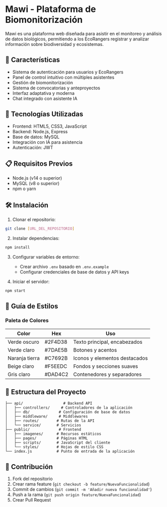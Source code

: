 # Mawi - Plataforma de Biomonitorización

Mawi es una plataforma web diseñada para asistir en el monitoreo y análisis de datos biológicos, permitiendo a los EcoRangers registrar y analizar información sobre biodiversidad y ecosistemas.

## 🌟 Características

- Sistema de autenticación para usuarios y EcoRangers
- Panel de control intuitivo con múltiples asistentes
- Gestión de biomonitorización
- Sistema de convocatorias y anteproyectos
- Interfaz adaptativa y moderna
- Chat integrado con asistente IA

## 🚀 Tecnologías Utilizadas

- Frontend: HTML5, CSS3, JavaScript
- Backend: Node.js, Express
- Base de datos: MySQL
- Integración con IA para asistencia
- Autenticación: JWT

## 📋 Requisitos Previos

- Node.js (v14 o superior)
- MySQL (v8 o superior)
- npm o yarn

## 🛠️ Instalación

1. Clonar el repositorio:

```bash
git clone [URL_DEL_REPOSITORIO]
```

2. Instalar dependencias:

```bash
npm install
```

3. Configurar variables de entorno:

   - Crear archivo `.env` basado en `.env.example`
   - Configurar credenciales de base de datos y API keys

4. Iniciar el servidor:

```bash
npm start
```

## 🎨 Guía de Estilos

### Paleta de Colores

| Color          | Hex     | Uso                           |
| -------------- | ------- | ----------------------------- |
| Verde oscuro   | #2F4D38 | Texto principal, encabezados  |
| Verde claro    | #7DAE5B | Botones y acentos             |
| Naranja tierra | #C7692B | Iconos y elementos destacados |
| Beige claro    | #F5EEDC | Fondos y secciones suaves     |
| Gris claro     | #DAD4C2 | Contenedores y separadores    |

## 📁 Estructura del Proyecto

```
├── api/                  # Backend API
│   ├── controllers/     # Controladores de la aplicación
│   ├── db/             # Configuración de base de datos
│   ├── middleware/     # Middlewares
│   ├── routes/        # Rutas de la API
│   └── service/       # Servicios
├── public/             # Frontend
│   ├── imagenes/      # Recursos estáticos
│   ├── pages/         # Páginas HTML
│   ├── scripts/       # JavaScript del cliente
│   └── styles/        # Hojas de estilo CSS
└── index.js           # Punto de entrada de la aplicación
```

## 🤝 Contribución

1. Fork del repositorio
2. Crear rama feature (`git checkout -b feature/NuevaFuncionalidad`)
3. Commit de cambios (`git commit -m 'Añadir nueva funcionalidad'`)
4. Push a la rama (`git push origin feature/NuevaFuncionalidad`)
5. Crear Pull Request
